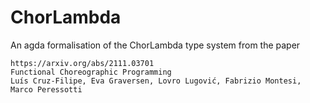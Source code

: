 # ChorLambda
An agda formalisation of the ChorLambda type system from the paper
```
https://arxiv.org/abs/2111.03701
Functional Choreographic Programming
Luís Cruz-Filipe, Eva Graversen, Lovro Lugović, Fabrizio Montesi, Marco Peressotti
```
